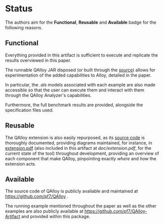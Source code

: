 # Status

The authors aim for the **Functional**, **Reusable** and **Available** badge
for the following reasons.

## Functional

Everything provided in this artifact is sufficient to execute and replicate
the results overviewed in this paper. 

The runnable QAlloy JAR disposed (or built through the [source](https://github.com/pf7/QAlloy))
allows for experimentation of the added capabilities to Alloy, detailed
in the paper.

In particular, the *.als* models associated with each example
are also made accessible so that the user can execute them and
interact with them through the QAlloy Analyzer's capabilities.

Furthermore, the full benchmark results are provided, alongside
the specification files used.

## Reusable

The QAlloy extension is also easily repurposed, as its [source code](https://github.com/pf7/QAlloy)
is thoroughly documented, providing diagrams maintained, for instance, in [extension.pdf](https://github.com/pf7/QAlloy-Artifact/blob/main/doc/extension.pdf)
(also included in this artifact at *doc/extension.pdf*, for the current state of the tool) throughout
development, providing an overview of each component that make QAlloy,
pinpointing exactly *where* and *how* the extension acts.

## Available

The source code of QAlloy is publicly available and maintained at 
https://github.com/pf7/QAlloy .

The running example mentioned throughout the paper as well as the other examples are also 
publicly available at https://github.com/pf7/QAlloy-Artifact and provided 
within this package.
